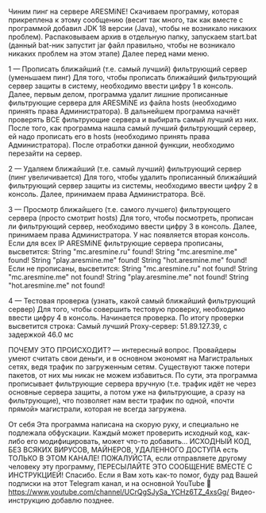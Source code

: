 Чиним пинг на сервере ARESMiNE!
Скачиваем программу, которая прикреплена к этому сообщению (весит так много, так как вместе с программой добавил JDK 18 версии (Java), чтобы не возникало никаких проблем). Распаковываем архив в отдельную папку, запускаем start.bat (данный bat-ник запустит jar файл правильно, чтобы не возникало никаких проблем на этом этапе)
Далее перед нами меню. 

1 — Прописать ближайший (т.е. самый лучший) фильтрующий сервер (уменьшаем пинг)
Для того, чтобы прописать ближайший фильтрующий сервер защиты в систему, необходимо ввести цифру 1 в консоль. Далее, первым делом, программа удалит лишние прописанные фильтрующие сервера для ARESMiNE из файла hosts (необходимо принять права Администратора). В дальнейшем программа начнёт проверять ВСЕ фильтрующие сервера и выбирать самый лучший из них. После того, как программа нашла самый лучший фильтрующий сервер, ей надо прописать его в hosts (необходимо принять права Администратора). После отработки данной функции, необходимо перезайти на сервер.

2 — Удаляем ближайший (т.е. самый лучший) фильтрующий сервер (пинг увеличивается)
Для того, чтобы удалить прописанный ближайший фильтрующий сервер защиты из системы, необходимо ввести цифру 2 в консоль. Далее, принимаем права Администратора. Всё.

3 — Просмотр ближайшего (т.е. самого лучшего) фильтрующего сервера (просто смотрит hosts)
Для того, чтобы посмотреть, прописан ли фильтрующий сервер, необходимо ввести цифру 3 в консоль. Далее, принимаем права Администратора. У нас появляется вторая консоль. Если для всех IP ARESMiNE фильтрующие сервера прописаны, высветится:
String "mc.aresmine.ru" found!
String "mc.aresmine.me" found!
String "play.aresmine.me" found!
String "hot.aresmine.me" found!
Если не прописаны, высветится:
String "mc.aresmine.ru" not found!
String "mc.aresmine.me" not found!
String "play.aresmine.me" not found!
String "hot.aresmine.me" not found!

4 — Тестовая проверка (узнать, какой самый ближайший фильтрующий сервер)
Для того, чтобы совершить тестовую проверку, необходимо ввести цифру 4 в консоль. Начинается проверка. По итогу проверки высветится строка:
Самый лучший Proxy-сервер: 51.89.127.39, с задержкой 46.0 мс


ПОЧЕМУ ЭТО ПРОИСХОДИТ? — интересный вопрос.
Провайдеры умеют считать свои деньги, и в основном экономят на Магистральных сетях, ведя трафик по загруженным сетям. Существуют также потери пакетов, от них мы никак не можем избавиться. По сути, эта программа прописывает фильтрующие сервера вручную (т.е. трафик идёт не через основные сервера защиты, а потом уже на фильтрующие, а сразу на фильтрующие), что позволяет нам вести трафик по одной, «почти прямой» магистрали, которая не всегда загружена.


От себя 
Эта программа написана на скорую руку, и специально не подлежала обфускации. Каждый может проверить исходный код, как-либо его модифицировать, может что-то добавить... ИСХОДНЫЙ КОД, БЕЗ ВСЯКИХ ВИРУСОВ, МАЙНЕРОВ, УДАЛЕННОГО ДОСТУПА есть ТОЛЬКО В ЭТОМ КАНАЛЕ! ПОЖАЛУЙСТА, если отправляете другому человеку эту программу, ПЕРЕСЫЛАЙТЕ ЭТО СООБЩЕНИЕ ВМЕСТЕ С ИНСТРУКЦИЕЙ! Спасибо.
Если я Вам хоть как-то помог, буду рад Вашей подписки на этот Telegram канал, и на основной YouTube 🙏 https://www.youtube.com/channel/UCrQgSJySa_YCHz6TZ_4xsGg/
Видео-инструкцию добавлю позднее.
